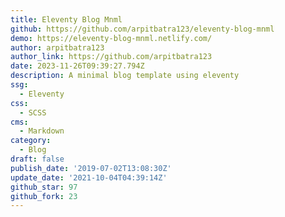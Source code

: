 ```yaml
---
title: Eleventy Blog Mnml
github: https://github.com/arpitbatra123/eleventy-blog-mnml
demo: https://eleventy-blog-mnml.netlify.com/
author: arpitbatra123
author_link: https://github.com/arpitbatra123
date: 2023-11-26T09:39:27.794Z
description: A minimal blog template using eleventy
ssg:
  - Eleventy
css:
  - SCSS
cms:
  - Markdown
category:
  - Blog
draft: false
publish_date: '2019-07-02T13:08:30Z'
update_date: '2021-10-04T04:39:14Z'
github_star: 97
github_fork: 23
---
```

